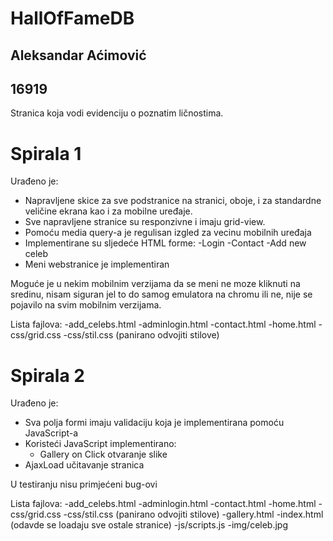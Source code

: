# HallOfFameDB
## Aleksandar Aćimović
## 16919

Stranica koja vodi evidenciju o poznatim ličnostima.

# Spirala 1

Urađeno je:

- Napravljene skice za sve podstranice na stranici, oboje, i za standardne veličine ekrana kao i za mobilne uređaje.
- Sve napravljene stranice su responzivne i imaju grid-view.
- Pomoću media query-a je regulisan izgled za vecinu mobilnih uređaja
- Implementirane su sljedeće HTML forme:
    -Login
    -Contact
    -Add new celeb
- Meni webstranice je implementiran

Moguće je u nekim mobilnim verzijama da se meni ne moze kliknuti na sredinu, nisam siguran jel to do samog emulatora na chromu ili ne, nije se pojavilo na svim mobilnim verzijama.

Lista fajlova:
-add_celebs.html
-adminlogin.html
-contact.html
-home.html
-css/grid.css
-css/stil.css (panirano odvojiti stilove)
 
# Spirala 2

Urađeno je:
- Sva polja formi imaju validaciju koja je implementirana pomoću JavaScript-a
- Koristeći JavaScript implementirano:
    - Gallery on Click otvaranje slike
- AjaxLoad učitavanje stranica  

U testiranju nisu primjećeni bug-ovi

Lista fajlova:
-add_celebs.html
-adminlogin.html
-contact.html
-home.html
-css/grid.css
-css/stil.css (panirano odvojiti stilove)
-gallery.html
-index.html (odavde se loadaju sve ostale stranice)
-js/scripts.js
-img/celeb.jpg

